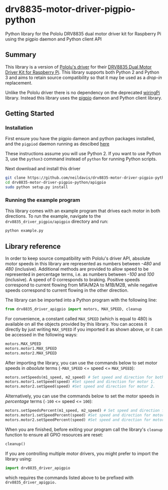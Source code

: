 # drv8835-motor-driver-pigpio-python

Python library for the Pololu DRV8835 dual motor driver kit for Raspberry Pi using the pigpio daemon and Python client API

## Summary

This library is a version of [Pololu's driver](https://github.com/pololu/drv8835-motor-driver-rpi) for their [DRV8835 Dual Motor Driver Kit for Raspberry Pi](https://www.pololu.com/product/2753). This library supports both Python 2 and Python 3 and aims to retain source compatibility so that it may be used as a *drop-in* replacement.

Unlike the Pololu driver there is no dependency on the deprecated [wiringPi](http://wiringpi.com/) library. Instead this library uses the [pigpio](http://abyz.me.uk/rpi/pigpio/) dameon and Python client library.

## Getting Started

### Installation

First ensure you have the pigpio dameon and python packages installed, and the ```pigpiod``` daemon running as descibed [here](../README.md)

These instructions assume you will use Python 2. If you want to use Python 3, use the ```python3``` command instead of ```python``` for running Python scripts.

Next download and install this driver

```bash
git clone https://github.com/neildavis/drv8835-motor-driver-pigpio-python
cd drv8835-motor-driver-pigpio-python/apigpio
sudo python setup.py install
```

### Running the example program

This library comes with an example program that drives each motor in both directions.  To run the example, navigate to the `drv8835_driver_pigpio/apigpio` directory and run:

```bash
python example.py
```

## Library reference

In order to keep source compatibility with Pololu's driver API, absolute motor speeds in this library are represented as numbers between *-480* and *480* (inclusive).  Additional methods are provided to allow speed to be represented in percentage terms, i.e. as numbers between *-100* and *100* (inclusive).  A speed of 0 corresponds to braking.  Positive speeds correspond to current flowing from M1A/M2A to M1B/M2B, while negative speeds correspond to current flowing in the other direction.

The library can be imported into a Python program with the following line:

```python
from drv8835_driver_apigpio import motors, MAX_SPEED, cleanup
```

For convenience, a constant called ```MAX_SPEED``` (which is equal to 480) is available on all the objects provided by this library.  You can access it directly by just writing ```MAX_SPEED``` if you imported it as shown above, or it can be accessed in the following ways:

```python
motors.MAX_SPEED
motors.motor1.MAX_SPEED
motors.motor2.MAX_SPEED
```

After importing the library, you can use the commands below to set motor speeds in *absolute* terms (```-MAX_SPEED``` <= speed <= ```MAX_SPEED```):

```python
motors.setSpeeds(m1_speed, m2_speed) # Set speed and direction for both motor 1 and motor 2.
motors.motor1.setSpeed(speed) #Set speed and direction for motor 1.
motors.motor2.setSpeed(speed) #Set speed and direction for motor 2.
```

Alternatively, you can use the commands below to set the motor speeds in *percentage* terms (```-100``` <= speed <= ```100```):

```python
motors.setSpeedsPercent(m1_speed, m2_speed) # Set speed and direction for both motor 1 and motor 2.
motors.motor1.setSpeedPercent(speed) #Set speed and direction for motor 1.
motors.motor2.setSpeedPercent(speed) #Set speed and direction for motor 2.
```

When you are finished, before exiting your program call the library's `cleanup` function to ensure all GPIO resources are reset:

 ```python
 cleanup()
 ```

If you are controlling multiple motor drivers, you might prefer to import the library using:

 ```python
 import drv8835_driver_apigpio
 ```

 which requires the commands listed above to be prefixed with ```drv8835_driver_apigpio.```
